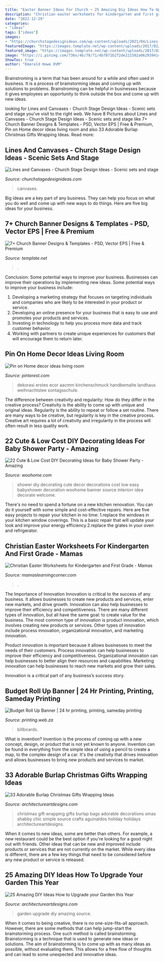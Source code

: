 ```yaml
---
title: "Easter Banner Ideas For Church ~ 25 Amazing Diy Ideas How To Upgrade Your Garden This Year"
description: "Christian easter worksheets for kindergarten and first grade"
date: "2022-12-29"
categories:
- "ideas"
tags: ["ideas"]
images:
- "https://churchstagedesignideas.com/wp-content/uploads/2021/04/Lines-and-Canvases-Stage-Design.jpg"
featuredImage: "https://images.template.net/wp-content/uploads/2017/02/03231918/Church-Wedding-Banner.jpg?width=480"
featured_image: "https://images.template.net/wp-content/uploads/2017/02/03231918/Church-Wedding-Banner.jpg?width=480"
image: "https://i.pinimg.com/736x/4b/78/71/4b7871b272de221582a062939414731f.jpg"
ShowToc: true
author: "Emerald Howe DVM"
---
```



Brainstroming is a term that has been around for a while and often used in business. It is a process of brainstorming ideas and coming up with solutions to problems. Brainstroming can be helpful in businesses because it gives employees an opportunity to think outside the box and come up with new ideas.

	

		
looking for Lines and Canvases - Church Stage Design Ideas - Scenic sets and stage you've visit to the right web. We have 8 Pictures about Lines and Canvases - Church Stage Design Ideas - Scenic sets and stage like 7+ Church Banner Designs &amp; Templates - PSD, Vector EPS | Free &amp; Premium, Pin on Home decor ideas living room and also 33 Adorable Burlap Christmas Gifts Wrapping Ideas. Read more:
		
    
## Lines And Canvases - Church Stage Design Ideas - Scenic Sets And Stage

<img loading=lazy src="https://churchstagedesignideas.com/wp-content/uploads/2021/04/Lines-and-Canvases-Stage-Design.jpg" onerror="this.onerror=null;this.src='https://tse4.mm.bing.net/th?id=OIP.v46bLnRCtbvYDN9uLzKW9QHaDU&amp;pid=15.1';" alt="Lines and Canvases - Church Stage Design Ideas - Scenic sets and stage">

_Source: churchstagedesignideas.com_

>canvases. 

	

Big ideas are a key part of any business. They can help you focus on what you do well and come up with new ways to do things. Here are five big ideas for your business.

    
## 7+ Church Banner Designs &amp; Templates - PSD, Vector EPS | Free &amp; Premium

<img loading=lazy src="https://images.template.net/wp-content/uploads/2017/02/03231918/Church-Wedding-Banner.jpg?width=480" onerror="this.onerror=null;this.src='https://tse4.mm.bing.net/th?id=OIP.HNQlGUDJ_AvXVl3yXQwdawHaLO&amp;pid=15.1';" alt="7+ Church Banner Designs &amp; Templates - PSD, Vector EPS | Free &amp; Premium">

_Source: template.net_

>. 

	

Conclusion: Some potential ways to improve your business.
Businesses can improve their operations by implementing new ideas. Some potential ways to improve your business include:
1. Developing a marketing strategy that focuses on targeting individuals and companies who are likely to be interested in your product or service.
2. Developing an online presence for your business that is easy to use and promotes your products and services.
3. Investing in technology to help you process more data and track customer behavior.
4. Working with partners to create unique experiences for customers that will encourage them to return later.

    
## Pin On Home Decor Ideas Living Room

<img loading=lazy src="https://i.pinimg.com/736x/4b/78/71/4b7871b272de221582a062939414731f.jpg" onerror="this.onerror=null;this.src='https://tse2.mm.bing.net/th?id=OIP.bujmc62M45b1i6RVk2FLoQHaJ3&amp;pid=15.1';" alt="Pin on Home decor ideas living room">

_Source: pinterest.com_

>dekorasi erstes ecor aacmm kirchenschmuck handbemalte landhaus weihnachtstee sontagsschule. 

	

The difference between creativity and regularity: How do they differ in the creative process?
Creativity is the ability to come up with unique and original ideas. Regularity is the ability to repeat or follow a set routine. There are many ways to be creative, but regularity is key in the creative process. Creative art requires a lot of creativity and irregularity in the process will often result in less quality work.

    
## 22 Cute &amp; Low Cost DIY Decorating Ideas For Baby Shower Party - Amazing

<img loading=lazy src="http://www.woohome.com/wp-content/uploads/2015/04/baby-shower-decor-ideas-woohome-16.jpg" onerror="this.onerror=null;this.src='https://tse3.mm.bing.net/th?id=OIP.ypklUyxTkW-JMiD6QV9_4AHaLG&amp;pid=15.1';" alt="22 Cute &amp; Low Cost DIY Decorating Ideas for Baby Shower Party - Amazing">

_Source: woohome.com_

>shower diy decorating cute decor decorations cost low easy babyshower decoration woohome banner source interiorr idea decorate welcome. 

	

There's no need to spend a fortune on a new kitchen renovation. You can do it yourself with some simple and cost-effective repairs. Here are five easy projects to repair your kitchen in no time: 1.replace the windows in your kitchen window coverings. This is a basic repair that will update your look and improve your energy efficiency.2.replace the grates in your oven and refrigerator.

    
## Christian Easter Worksheets For Kindergarten And First Grade - Mamas

<img loading=lazy src="https://www.mamaslearningcorner.com/wp-content/uploads/2017/03/Christian-Easter-Worksheets-for-K-and-1st.jpg" onerror="this.onerror=null;this.src='https://tse1.mm.bing.net/th?id=OIP.o5NLH6bsCXF1Gqq92MhBOgHaLH&amp;pid=15.1';" alt="Christian Easter Worksheets for Kindergarten and First Grade - Mamas">

_Source: mamaslearningcorner.com_

>. 

	

The Importance of Innovation
Innovation is critical to the success of any business. It allows businesses to create new products and services, enter new markets, and drive growth. Innovation can also help businesses to improve their efficiency and competitiveness.
There are many different types of innovation, but all have the same goal: to create value for the business. The most common type of innovation is product innovation, which involves creating new products or services. Other types of innovation include process innovation, organizational innovation, and marketing innovation.

Product innovation is important because it allows businesses to meet the needs of their customers. Process innovation can help businesses to improve their efficiency and competitiveness. Organizational innovation can help businesses to better align their resources and capabilities. Marketing innovation can help businesses to reach new markets and grow their sales.

Innovation is a critical part of any business’s success story.

    
## Budget Roll Up Banner | 24 Hr Printing, Printing, Sameday Printing

<img loading=lazy src="https://www.printing.web.za/wp-content/uploads/2017/05/roll-up-banner-1024x1024.jpeg" onerror="this.onerror=null;this.src='https://tse3.mm.bing.net/th?id=OIP.R6XTW7qXQw54T0FO9suaLwHaHa&amp;pid=15.1';" alt="Budget Roll Up Banner | 24 hr printing, printing, sameday printing">

_Source: printing.web.za_

>billboards. 

	

What is invention?
Invention is the process of coming up with a new concept, design, or product that is not yet known to anyone. Invention can be found in everything from the simple idea of using a pencil to create a map, to the complex design of a car. It's the creativity that drives innovation and allows businesses to bring new products and services to market.

    
## 33 Adorable Burlap Christmas Gifts Wrapping Ideas

<img loading=lazy src="https://www.architectureartdesigns.com/wp-content/uploads/2013/11/611.jpg" onerror="this.onerror=null;this.src='https://tse1.mm.bing.net/th?id=OIP.Dn-ZBb2V_eXMaDeCxB4cdwHaLI&amp;pid=15.1';" alt="33 Adorable Burlap Christmas Gifts Wrapping Ideas">

_Source: architectureartdesigns.com_

>christmas gift wrapping gifts burlap bags adorable decorations xmas shabby chic simple source crafts aguinaldos holiday holidays architectureartdesigns. 

	

When it comes to new ideas, some are better than others. For example, a new restaurant could be the best option if you're looking for a good night out with friends. Other ideas that can be new and improved include products or services that are not currently on the market. While every idea is different, there are a few key things that need to be considered before any new product or service is released.

    
## 25 Amazing DIY Ideas How To Upgrade Your Garden This Year

<img loading=lazy src="https://www.architectureartdesigns.com/wp-content/uploads/2014/02/1430.jpg" onerror="this.onerror=null;this.src='https://tse1.mm.bing.net/th?id=OIP.Wohxblskq_Y4W8YimXKZygHaJ2&amp;pid=15.1';" alt="25 Amazing DIY Ideas How to Upgrade your Garden this Year">

_Source: architectureartdesigns.com_

>garden upgrade diy amazing source. 

	

When it comes to being creative, there is no one-size-fits-all approach. However, there are some methods that can help jump-start the brainstorming process. One such method is called brainstorming. Brainstorming is a technique that is used to generate new ideas or solutions. The aim of brainstorming is to come up with as many ideas as possible, without evaluating them. This allows for a free flow of thoughts and can lead to some unexpected and innovative ideas.

